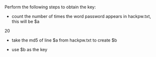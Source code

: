 Perform the following steps to obtain the key:

* count the number of times the word password appears in hackpw.txt, this will be $a

20

* take the md5 of line $a from hackpw.txt to create $b

* use $b as the key


